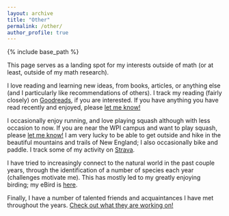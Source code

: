 ```yaml
---
layout: archive
title: "Other"
permalink: /other/
author_profile: true
---
```




{% include base_path %}

This page serves as a landing spot for my interests outside of math (or at least, outside of my math research). 

I love reading and learning new ideas, from books, articles, or anything else (and I particularly like recommendations of others). I track my reading (fairly closely) on [Goodreads](https://www.goodreads.com/user/show/41847930-samuel-tripp), if you are interested. If you have anything you have read recently and enjoyed, please [let me know!](mailto:samuel.tripp1@gmail.com) 

I occasionally enjoy running, and love playing squash although with less occasion to now. If you are near the WPI campus and want to play squash, please [let me know!](mailto:samuel.tripp1@gmail.com) 
I am very lucky to be able to get outside and hike in the beautiful mountains and trails of New England; I also occasionally bike and paddle. I track some of my activity on [Strava](https://www.strava.com/athletes/19579792).

I have tried to increasingly connect to the natural world in the past couple years, through the identification of a number of species each year (challenges motivate me). This has mostly led to my greatly enjoying birding; my eBird is [here](https://ebird.org/profile/MTY3NjQ2OA). 

Finally, I have a number of talented friends and acquaintances I have met throughout the years. [Check out what they are working on!](/other/projects.md)

